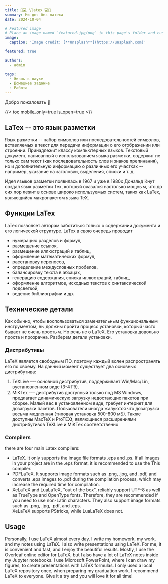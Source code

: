 ```yaml
---
title: 📝💻 \latex 💻📝
summary: Ни дня без латеха
date: 2024-10-04

# Featured image
# Place an image named `featured.jpg/png` in this page's folder and customize its options here.
image:
  caption: 'Image credit: [**Unsplash**](https://unsplash.com)'

featured: true 

authors:
  - admin

tags:
  - Жизнь в науке
  - Домашнее задание
  - Работа
---
```


Добро пожаловать 👋

{{< toc mobile_only=true is_open=true >}}

## LaTex -- это язык разметки

Язык разметки -- набор символов или последовательностей символов, вставляемых в текст для передачи информации о его отображении или строении. Принадлежит классу компьютерных языков. Текстовый документ, написанный с использованием языка разметки, содержит не только сам текст (как последовательность слов и знаков препинания), но и дополнительную информацию о различных его участках -- например, указание на заголовки, выделения, списки и т. д.

Идея языков разметки появилась в 1967 и уже в  1980х Дональд Кнут создал язык разметки Tex, который оказался настолько мощным, что до сих пор лежит в основе широко используемых систем, таких как LaTex, являющийся макропакетом языка TeX.

## Функции LaTex 

LaTex позволяет авторам заботиться только о содержании документа и его логической 
структуре. LaTex в свою очередь проводит    
- нумерацию разделов и формул,    
- размещение ссылок,     
- размещение иллюстраций и таблиц,    
- оформление математических формул,    
- расстановку переносов,    
- определение междусловных пробелов,   
- балансировку текста в абзацах,   
- генерацию содержания, списка иллюстраций, таблиц,    
- оформление алгоритмов, исходных текстов с синтаксической подсветкой,   
- ведение библиографии и др.    

## Технические детали

Как обычно, чтобы воспользоваться замечательным функциональным инструментом, вы должны пройти процесс установки, который часто бывает не очень простым. Но речь не о LaTeX. Его установка довольно проста и прозрачна. Разберем детали установки.

### Дистрибутивы

LaTeX является свободным ПО, поэтому каждый волен распространять его по  своему. На данный момент существует два основных дистрибутива:     
1. TeXLive --- основной дистрибутив, поддерживает Win/Mac/Lin, вустановленном виде (3-4 Гб).
2. MiKTex --- дистрибутив доступный только под MS Windows, предлагает динамическую загрузку недостающих пакетов при сборке. Малый вес в 
установленном виде, требует интернет для дозагрузки пакетов. 
Пользователи иногда жалуются что дозагрузка весьма медленная (типовая 
установка 500-800 мБ).
Также доступны MacTeX и ProTEXt, являющиеся расширениями дистрибутивов 
TeXLive и MiKTex соответственно

### Compilers 

there are four main Latex compilers:

- LaTeX. It only supports the image file formats .eps and .ps. If all images in your project are in the .eps format, it is recommended to use the This compiler.    
- PDFLaTeX. It supports image formats such as .png, .jpg, and .pdf, and converts .eps images to .pdf during the compilation process, which may increase the required time for compilation.    
- XeLaTeX and LuaLaTeX, "out of the box", reliably support UTF-8 as well as TrueType and OpenType fonts. Therefore, they are recommended if you need to use non-Latin characters. They also support image formats such as .png, .jpg, .pdf, and .eps.    
XeLaTeX supports PStricks, while LuaLaTeX does not.     

## Usage

Personally, I use LaTeX almost every day. I write my homework, my work, and my notes using LaTeX. I also write presentations using LaTeX. For me, it is convenient and fast, and I enjoy the beautiful results. Mostly, I use the Overleaf online editor for LaTeX, but I also have a lot of LaTeX notes inside my Jupyter notebooks. I use Microsoft PowerPoint, where I can draw my figures, to create presentations with LaTeX formulas. I only used a local LaTeX repository once, when preparing my graduation work. I recommend LaTeX to everyone. Give it a try and you will love it for all time!